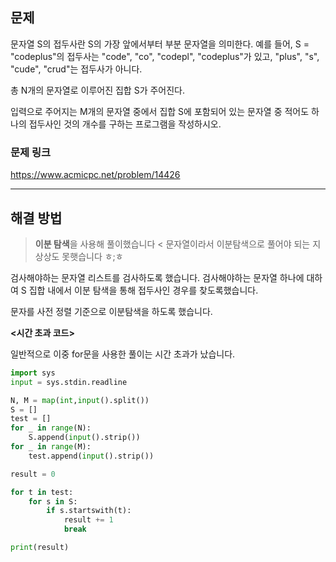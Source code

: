 ## 문제

문자열 S의 접두사란 S의 가장 앞에서부터 부분 문자열을 의미한다. 예를 들어, S = "codeplus"의 접두사는 "code", "co", "codepl", "codeplus"가 있고, "plus", "s", "cude", "crud"는 접두사가 아니다.

총 N개의 문자열로 이루어진 집합 S가 주어진다.

입력으로 주어지는 M개의 문자열 중에서 집합 S에 포함되어 있는 문자열 중 적어도 하나의 접두사인 것의 개수를 구하는 프로그램을 작성하시오.

### 문제 링크

https://www.acmicpc.net/problem/14426

---

## 해결 방법

> **이분 탐색**을 사용해 풀이했습니다 < 문자열이라서 이분탐색으로 풀어야 되는 지 상상도 못햇습니다 ㅎ;ㅎ

검사해야하는 문자열 리스트를 검사하도록 했습니다. 검사해야하는 문자열 하나에 대하여 S 집합 내에서 이분 탐색을 통해 접두사인 경우를 찾도록했습니다.

문자를 사전 정렬 기준으로 이분탐색을 하도록 했습니다.

**<시간 초과 코드>**

일반적으로 이중 for문을 사용한 풀이는 시간 초과가 났습니다.

```python
import sys
input = sys.stdin.readline

N, M = map(int,input().split())
S = []
test = []
for _ in range(N):
    S.append(input().strip())
for _ in range(M):
    test.append(input().strip())

result = 0

for t in test:
    for s in S:
        if s.startswith(t):
            result += 1
            break

print(result)

```
